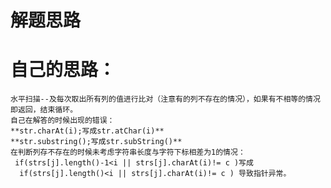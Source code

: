 # 解题思路

# 自己的思路：
    水平扫描--及每次取出所有列的值进行比对（注意有的列不存在的情况），如果有不相等的情况即返回，结束循环。
    自己在解答的时候出现的错误：
    **str.charAt(i);写成str.atChar(i)**
    **str.substring();写成str.subString()**
    在判断列存不存在的时候未考虑字符串长度与字符下标相差为1的情况：
     if(strs[j].length()-1<i || strs[j].charAt(i)!= c )写成
      if(strs[j].length()<i || strs[j].charAt(i)!= c ) 导致指针异常。